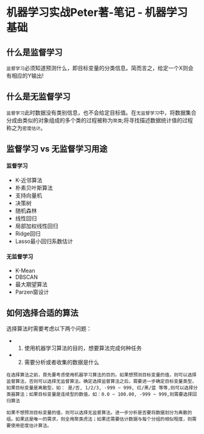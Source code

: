 # 机器学习实战Peter著-笔记 - 机器学习基础

## 什么是监督学习
`监督学习`必须知道预测什么，即目标变量的分类信息。简而言之，给定一个X则会有相应的Y输出!

## 什么是无监督学习
`监督学习`此时数据没有类别信息，也不会给定目标值。在`无监督学习`中，将数据集合分成由类似的对象组成的多个类的过程被称为`聚类`;将寻找描述数据统计值的过程称之为`密度估计`。

## 监督学习 vs 无监督学习用途
#### 监督学习
  * K-近邻算法
  * 朴素贝叶斯算法
  * 支持向量机
  * 决策树
  * 随机森林
  * 线性回归
  * 局部加权线性回归
  * Ridge回归
  * Lasso最小回归系数估计
#### 无监督学习  
  * K-Mean
  * DBSCAN
  * 最大期望算法
  * Parzen窗设计

## 如何选择合适的算法
选择算法时需要考虑以下两个问题：
- 1. 使用机器学习算法的目的，想要算法完成何种任务
- 2. 需要分析或者收集的数据是什么
```
在选择算法之前，首先要考虑使用机器学习算法的目的。如果想预测目标变量的值，则可以选择监督算法，否则可以选择无监督算法。确定选择监督算法之后，需要进一步确定目标变量类型，如果目标变量是离散型，如： 是/否, 1/2/3, -999 ~ 999, 红/黑/蓝 等等,则可以选择分类器算法；如果目标变量是连续型的数值，如：0.0 ~ 100.00, -999 ~ 999,则需要选择回归算法

如果不想预测目标变量的值，则可以选择无监督算法。进一步分析是否要将数据划分为离散的组。如果这是唯一的需求，则全用聚类虎法；如果还需要估计数据与每个分组的相似程度，则需要使用密度估计算法。
```
